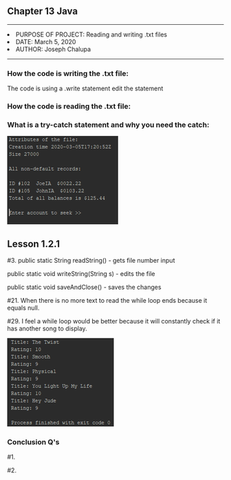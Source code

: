 <h2>Chapter 13 Java</h2>
<p></p>

<hr>
<li>PURPOSE OF PROJECT: Reading and writing .txt files</li>
<li>DATE: March 5, 2020</li>
<li>AUTHOR: Joseph Chalupa</li>
<hr>

<h3>How the code is writing the .txt file:</h3>
<p>The code is using a .write statement edit the statement</p>
<h3>How the code is reading the .txt file:</h3>
<p></p>
<h3>What is a try-catch statement and why you need the catch:</h3>
<p></p>

<p></p>
<img src="Capture.PNG" alt="Results">
<p></p>
<h2>Lesson 1.2.1</h2>
<p></p>
<p>#3. public static String readString() - gets file number input</p>
<p>public static void writeString(String s) - edits the file</p>
<p>public static void saveAndClose() - saves the changes</p>
<p>#21. When there is no more text to read the while loop ends because it equals null.</p>
<p>#29. I feel a while loop would be better because it will constantly check if it has another song to display.</p>

<p><img src="yes.PNG" alt="All 9 through 10"></p>
<h3>Conclusion Q's</h3>
<p>#1.</p>
<p>#2.</p>
